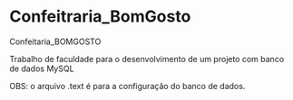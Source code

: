 # Confeitraria_BomGosto
Confeitaria_BOMGOSTO


Trabalho de faculdade para o desenvolvimento de um projeto com banco de dados MySQL

OBS: o arquivo .text é para a configuração do banco de dados.
